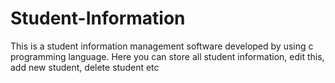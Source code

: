 # Student-Information
This is a student information management software developed by using c programming language. Here you can store all student information,
edit this, add new student, delete student etc
